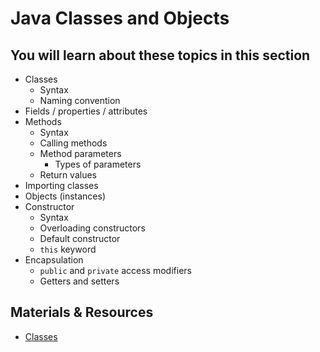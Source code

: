 # Java Classes and Objects

## You will learn about these topics in this section

- Classes
  - Syntax
  - Naming convention
- Fields / properties / attributes
- Methods
  - Syntax
  - Calling methods
  - Method parameters
    - Types of parameters
  - Return values
- Importing classes
- Objects (instances)
- Constructor
  - Syntax
  - Overloading constructors
  - Default constructor
  - `this` keyword
- Encapsulation
  - `public` and `private` access modifiers
  - Getters and setters

<!--
- Method overloading
  - Syntax
  - Overloading methods
- `static` members
- summary
-->

## Materials & Resources

- [Classes](./classes/)